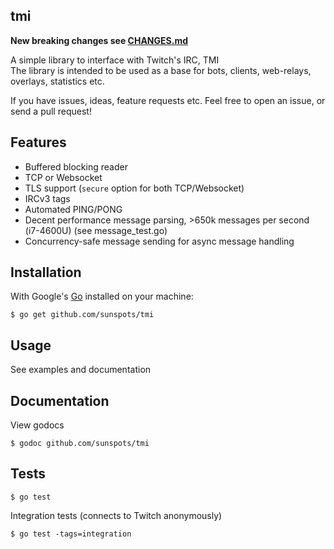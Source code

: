 tmi
--------
**New breaking changes see [CHANGES.md](CHANGES.md)**

A simple library to interface with Twitch's IRC, TMI  
The library is intended to be used as a base for bots, clients, web-relays, overlays, statistics etc.

If you have issues, ideas, feature requests etc. Feel free to open an issue, or send a pull request!

## Features
* Buffered blocking reader
* TCP or Websocket
* TLS support (`secure` option for both TCP/Websocket)
* IRCv3 tags
* Automated PING/PONG
* Decent performance message parsing, >650k messages per second (i7-4600U) (see message_test.go)
* Concurrency-safe message sending for async message handling

## Installation

With Google's [Go](http://www.golang.org) installed on your machine:

    $ go get github.com/sunspots/tmi

## Usage
See examples and documentation

## Documentation

View godocs

    $ godoc github.com/sunspots/tmi

## Tests

    $ go test

Integration tests (connects to Twitch anonymously)

    $ go test -tags=integration


